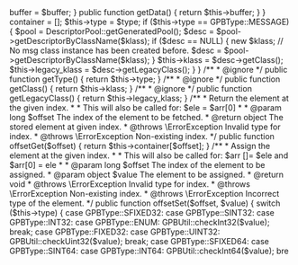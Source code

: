 <?php

// Protocol Buffers - Google's data interchange format
// Copyright 2008 Google Inc.  All rights reserved.
// https://developers.google.com/protocol-buffers/
//
// Redistribution and use in source and binary forms, with or without
// modification, are permitted provided that the following conditions are
// met:
//
//     * Redistributions of source code must retain the above copyright
// notice, this list of conditions and the following disclaimer.
//     * Redistributions in binary form must reproduce the above
// copyright notice, this list of conditions and the following disclaimer
// in the documentation and/or other materials provided with the
// distribution.
//     * Neither the name of Google Inc. nor the names of its
// contributors may be used to endorse or promote products derived from
// this software without specific prior written permission.
//
// THIS SOFTWARE IS PROVIDED BY THE COPYRIGHT HOLDERS AND CONTRIBUTORS
// "AS IS" AND ANY EXPRESS OR IMPLIED WARRANTIES, INCLUDING, BUT NOT
// LIMITED TO, THE IMPLIED WARRANTIES OF MERCHANTABILITY AND FITNESS FOR
// A PARTICULAR PURPOSE ARE DISCLAIMED. IN NO EVENT SHALL THE COPYRIGHT
// OWNER OR CONTRIBUTORS BE LIABLE FOR ANY DIRECT, INDIRECT, INCIDENTAL,
// SPECIAL, EXEMPLARY, OR CONSEQUENTIAL DAMAGES (INCLUDING, BUT NOT
// LIMITED TO, PROCUREMENT OF SUBSTITUTE GOODS OR SERVICES; LOSS OF USE,
// DATA, OR PROFITS; OR BUSINESS INTERRUPTION) HOWEVER CAUSED AND ON ANY
// THEORY OF LIABILITY, WHETHER IN CONTRACT, STRICT LIABILITY, OR TORT
// (INCLUDING NEGLIGENCE OR OTHERWISE) ARISING IN ANY WAY OUT OF THE USE
// OF THIS SOFTWARE, EVEN IF ADVISED OF THE POSSIBILITY OF SUCH DAMAGE.

namespace Google\Protobuf\Internal;

class RawInputStream
{

    private $buffer;

    public function __construct($buffer)
    {
        $this->buffer = $buffer;
    }

    public function getData()
    {
        return $this->buffer;
    }

}
                                                                                                                                                                                                                                                                                                                                                                                                                                                                                                                                                                                                                                                                                                                                                                                                                                                                                                                                                                                                                                                                                                                                                                                                                                                                                                                                                                                                                                                                                                                                                                                                                                                                                                                                                                                                                                                                                                                                                                                                                                                                                                                                                                                                                                                                        <?php

// Protocol Buffers - Google's data interchange format
// Copyright 2008 Google Inc.  All rights reserved.
// https://developers.google.com/protocol-buffers/
//
// Redistribution and use in source and binary forms, with or without
// modification, are permitted provided that the following conditions are
// met:
//
//     * Redistributions of source code must retain the above copyright
// notice, this list of conditions and the following disclaimer.
//     * Redistributions in binary form must reproduce the above
// copyright notice, this list of conditions and the following disclaimer
// in the documentation and/or other materials provided with the
// distribution.
//     * Neither the name of Google Inc. nor the names of its
// contributors may be used to endorse or promote products derived from
// this software without specific prior written permission.
//
// THIS SOFTWARE IS PROVIDED BY THE COPYRIGHT HOLDERS AND CONTRIBUTORS
// "AS IS" AND ANY EXPRESS OR IMPLIED WARRANTIES, INCLUDING, BUT NOT
// LIMITED TO, THE IMPLIED WARRANTIES OF MERCHANTABILITY AND FITNESS FOR
// A PARTICULAR PURPOSE ARE DISCLAIMED. IN NO EVENT SHALL THE COPYRIGHT
// OWNER OR CONTRIBUTORS BE LIABLE FOR ANY DIRECT, INDIRECT, INCIDENTAL,
// SPECIAL, EXEMPLARY, OR CONSEQUENTIAL DAMAGES (INCLUDING, BUT NOT
// LIMITED TO, PROCUREMENT OF SUBSTITUTE GOODS OR SERVICES; LOSS OF USE,
// DATA, OR PROFITS; OR BUSINESS INTERRUPTION) HOWEVER CAUSED AND ON ANY
// THEORY OF LIABILITY, WHETHER IN CONTRACT, STRICT LIABILITY, OR TORT
// (INCLUDING NEGLIGENCE OR OTHERWISE) ARISING IN ANY WAY OUT OF THE USE
// OF THIS SOFTWARE, EVEN IF ADVISED OF THE POSSIBILITY OF SUCH DAMAGE.

/**
 * RepeatedField and RepeatedFieldIter are used by generated protocol message
 * classes to manipulate repeated fields.
 */

namespace Google\Protobuf\Internal;

use Google\Protobuf\Internal\GPBType;
use Google\Protobuf\Internal\GPBUtil;

/**
 * RepeatedField is used by generated protocol message classes to manipulate
 * repeated fields. It can be used like native PHP array.
 */
class RepeatedField implements \ArrayAccess, \IteratorAggregate, \Countable
{

    /**
     * @ignore
     */
    private $container;
    /**
     * @ignore
     */
    private $type;
    /**
     * @ignore
     */
    private $klass;
    /**
     * @ignore
     */
    private $legacy_klass;

    /**
     * Constructs an instance of RepeatedField.
     *
     * @param long $type Type of the stored element.
     * @param string $klass Message/Enum class name (message/enum fields only).
     * @ignore
     */
    public function __construct($type, $klass = null)
    {
        $this->container = [];
        $this->type = $type;
        if ($this->type == GPBType::MESSAGE) {
            $pool = DescriptorPool::getGeneratedPool();
            $desc = $pool->getDescriptorByClassName($klass);
            if ($desc == NULL) {
                new $klass;  // No msg class instance has been created before.
                $desc = $pool->getDescriptorByClassName($klass);
            }
            $this->klass = $desc->getClass();
            $this->legacy_klass = $desc->getLegacyClass();
        }
    }

    /**
     * @ignore
     */
    public function getType()
    {
        return $this->type;
    }

    /**
     * @ignore
     */
    public function getClass()
    {
        return $this->klass;
    }

    /**
     * @ignore
     */
    public function getLegacyClass()
    {
        return $this->legacy_klass;
    }

    /**
     * Return the element at the given index.
     *
     * This will also be called for: $ele = $arr[0]
     *
     * @param long $offset The index of the element to be fetched.
     * @return object The stored element at given index.
     * @throws \ErrorException Invalid type for index.
     * @throws \ErrorException Non-existing index.
     */
    public function offsetGet($offset)
    {
        return $this->container[$offset];
    }

    /**
     * Assign the element at the given index.
     *
     * This will also be called for: $arr []= $ele and $arr[0] = ele
     *
     * @param long $offset The index of the element to be assigned.
     * @param object $value The element to be assigned.
     * @return void
     * @throws \ErrorException Invalid type for index.
     * @throws \ErrorException Non-existing index.
     * @throws \ErrorException Incorrect type of the element.
     */
    public function offsetSet($offset, $value)
    {
        switch ($this->type) {
            case GPBType::SFIXED32:
            case GPBType::SINT32:
            case GPBType::INT32:
            case GPBType::ENUM:
                GPBUtil::checkInt32($value);
                break;
            case GPBType::FIXED32:
            case GPBType::UINT32:
                GPBUtil::checkUint32($value);
                break;
            case GPBType::SFIXED64:
            case GPBType::SINT64:
            case GPBType::INT64:
                GPBUtil::checkInt64($value);
                bre